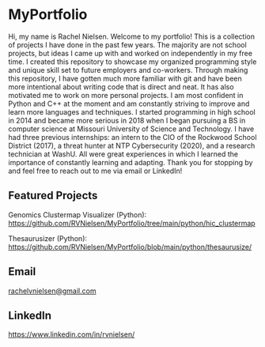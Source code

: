 # MyPortfolio
Hi, my name is Rachel Nielsen. Welcome to my portfolio! This is a collection of projects I have done in the past few years. The majority are not school projects, but ideas I came up with and worked on independently in my free time. I created this repository to showcase my organized programming style and unique skill set to future employers and co-workers. Through making this repository, I have gotten much more familiar with git and have been more intentional about writing code that is direct and neat. It has also motivated me to work on more personal projects. I am most confident in Python and C++ at the moment and am constantly striving to improve and learn more languages and techniques. I started programming in high school in 2014 and became more serious in 2018 when I began pursuing a BS in computer science at Missouri University of Science and Technology. I have had three previous internships: an intern to the CIO of the Rockwood School District (2017), a threat hunter at NTP Cybersecurity (2020), and a research technician at WashU. All were great experiences in which I learned the importance of constantly learning and adapting. Thank you for stopping by and feel free to reach out to me via email or LinkedIn!

## Featured Projects
Genomics Clustermap Visualizer (Python): https://github.com/RVNielsen/MyPortfolio/tree/main/python/hic_clustermap

Thesaurusizer (Python): https://github.com/RVNielsen/MyPortfolio/blob/main/python/thesaurusize/

## Email
rachelvnielsen@gmail.com

## LinkedIn
https://www.linkedin.com/in/rvnielsen/
